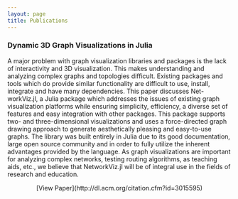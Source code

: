 ```yaml
---
layout: page
title: Publications
---
```



### Dynamic 3D Graph Visualizations in Julia 

A major problem with graph visualization libraries and packages is the lack of interactivity and 3D visualization. This makes understanding and analyzing complex graphs and topologies difficult. Existing packages and tools which do provide similar functionality are difficult to use, install, integrate and have many dependencies. This paper discusses Net-workViz.jl, a Julia package which addresses the issues of existing graph visualization platforms while ensuring simplicity, efficiency, a diverse set of features and easy integration with other packages. This package supports two- and three-dimensional visualizations and uses a force-directed graph drawing approach to generate aesthetically pleasing and easy-to-use graphs. The library was built entirely in Julia due to its good documentation, large open source community and in order to fully utilize the inherent advantages provided by the language. As graph visualizations are important for analyzing complex networks, testing routing algorithms, as teaching aids, etc., we believe that NetworkViz.jl will be of integral use in the fields of research and education.


<center>[View Paper](http://dl.acm.org/citation.cfm?id=3015595)</center>